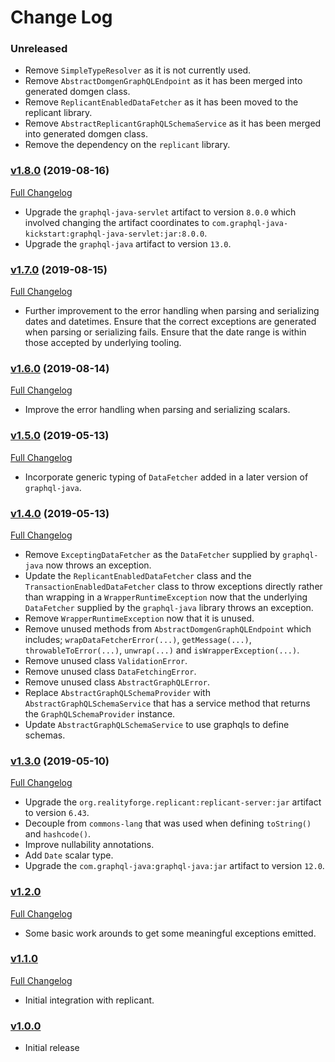 # Change Log

### Unreleased

* Remove `SimpleTypeResolver` as it is not currently used.
* Remove `AbstractDomgenGraphQLEndpoint` as it has been merged into generated domgen class.
* Remove `ReplicantEnabledDataFetcher` as it has been moved to the replicant library.
* Remove `AbstractReplicantGraphQLSchemaService` as it has been merged into generated domgen class.
* Remove the dependency on the `replicant` library.

### [v1.8.0](https://github.com/realityforge/graphql-domgen-support/tree/v1.8.0) (2019-08-16)
[Full Changelog](https://github.com/realityforge/graphql-domgen-support/compare/v1.7.0...v1.8.0)

* Upgrade the `graphql-java-servlet` artifact to version `8.0.0` which involved changing the artifact coordinates to `com.graphql-java-kickstart:graphql-java-servlet:jar:8.0.0`.
* Upgrade the `graphql-java` artifact to version `13.0`.

### [v1.7.0](https://github.com/realityforge/graphql-domgen-support/tree/v1.7.0) (2019-08-15)
[Full Changelog](https://github.com/realityforge/graphql-domgen-support/compare/v1.6.0...v1.7.0)

* Further improvement to the error handling when parsing and serializing dates and datetimes. Ensure that the correct exceptions are generated when parsing or serializing fails. Ensure that the date range is within those accepted by underlying tooling.

### [v1.6.0](https://github.com/realityforge/graphql-domgen-support/tree/v1.6.0) (2019-08-14)
[Full Changelog](https://github.com/realityforge/graphql-domgen-support/compare/v1.5.0...v1.6.0)

* Improve the error handling when parsing and serializing scalars.

### [v1.5.0](https://github.com/realityforge/graphql-domgen-support/tree/v1.5.0) (2019-05-13)
[Full Changelog](https://github.com/realityforge/graphql-domgen-support/compare/v1.4.0...v1.5.0)

* Incorporate generic typing of `DataFetcher` added in a later version of `graphql-java`.

### [v1.4.0](https://github.com/realityforge/graphql-domgen-support/tree/v1.4.0) (2019-05-13)
[Full Changelog](https://github.com/realityforge/graphql-domgen-support/compare/v1.3.0...v1.4.0)

* Remove `ExceptingDataFetcher` as the `DataFetcher` supplied by `graphql-java` now throws an exception.
* Update the `ReplicantEnabledDataFetcher` class and the `TransactionEnabledDataFetcher` class to throw
  exceptions directly rather than wrapping in a `WrapperRuntimeException` now that the underlying `DataFetcher`
  supplied by the `graphql-java` library throws an exception.
* Remove `WrapperRuntimeException` now that it is unused.
* Remove unused methods from `AbstractDomgenGraphQLEndpoint` which includes; `wrapDataFetcherError(...)`,
  `getMessage(...)`, `throwableToError(...)`, `unwrap(...)` and `isWrapperException(...)`.
* Remove unused class `ValidationError`.
* Remove unused class `DataFetchingError`.
* Remove unused class `AbstractGraphQLError`.
* Replace `AbstractGraphQLSchemaProvider` with `AbstractGraphQLSchemaService` that has a service method that
  returns the `GraphQLSchemaProvider` instance.
* Update `AbstractGraphQLSchemaService` to use graphqls to define schemas.

### [v1.3.0](https://github.com/realityforge/graphql-domgen-support/tree/v1.3.0) (2019-05-10)
[Full Changelog](https://github.com/realityforge/graphql-domgen-support/compare/v1.2.0...v1.3.0)

* Upgrade the `org.realityforge.replicant:replicant-server:jar` artifact to version `6.43`.
* Decouple from `commons-lang` that was used when defining `toString()` and `hashcode()`.
* Improve nullability annotations.
* Add `Date` scalar type.
* Upgrade the `com.graphql-java:graphql-java:jar` artifact to version `12.0`.

### [v1.2.0](https://github.com/replicant4j/replicant/tree/v1.2.0)
[Full Changelog](https://github.com/replicant4j/replicant/compare/v1.1.0...v1.2.0)

* Some basic work arounds to get some meaningful exceptions emitted.

### [v1.1.0](https://github.com/replicant4j/replicant/tree/v1.1.0)
[Full Changelog](https://github.com/replicant4j/replicant/compare/v1.0.0...v1.1.0)

* Initial integration with replicant.

### [v1.0.0](https://github.com/replicant4j/replicant/tree/v1.0.0)

* Initial release
